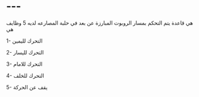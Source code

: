 # ---
هي قاعدة يتم التحكم بمسار الروبوت المبارزة عن بعد في حلبة المصارعه لديه 5 وظايف هي



1- التحرك لليمين



2- التحرك لليسار



3- التحرك للامام



4- التحرك للخلف





5- يقف عن الحركة
